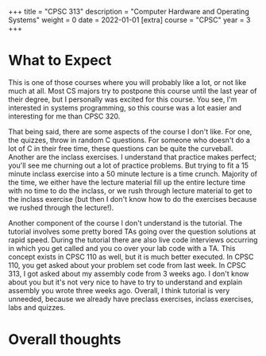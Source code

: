 +++
title = "CPSC 313"
description = "Computer Hardware and Operating Systems"
weight = 0
date = 2022-01-01
[extra]
course = "CPSC"
year = 3
+++

# What to Expect
This is one of those courses where you will probably like a lot, or not like much at all. Most CS majors try to postpone this course until the last year of their degree, but I personally was excited for this course. You see, I'm interested in systems programming, so this course was a lot easier and interesting for me than CPSC 320. 

That being said, there are some aspects of the course I don't like. For one, the quizzes, throw in random C questions. For someone who doesn't do a lot of C in their free time, these questions can be quite the curveball. Another are the inclass exercises. I understand that practice makes perfect; you'll see me churning out a lot of practice problems. But trying to fit a 15 minute inclass exercise into a 50 minute lecture is a time crunch. Majority of the time, we either have the lecture material fill up the entire lecture time with no time to do the inclass, or we rush through lecture material to get to the inclass exercise (but then I don't know how to do the exercises because we rushed through the lecture!). 

Another component of the course I don't understand is the tutorial. The tutorial involves some pretty bored TAs going over the question solutions at rapid speed. During the tutorial there are also live code interviews occurring in which you get called and you co over your lab code with a TA. This concept exists in CPSC 110 as well, but it is much better executed. In CPSC 110, you get asked about your problem set code from last week. In CPSC 313, I got asked about my assembly code from 3 weeks ago. I don't know about you but it's not very nice to have to try to understand and explain assembly you wrote three weeks ago. Overall, I think tutorial is very unneeded, because we already have preclass exercises, inclass exercises, labs and quizzes. 

# Overall thoughts
